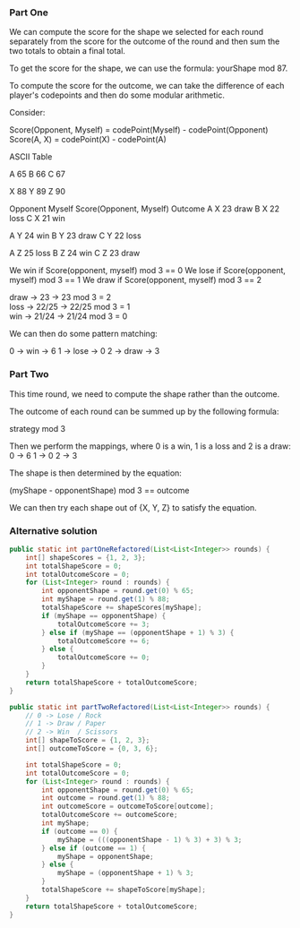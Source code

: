 ### Part One
We can compute the score for the shape we selected for each round separately from the score for the outcome of the round and then sum the two totals to obtain a final total. 

To get the score for the shape, we can use the formula:
yourShape mod 87.

To compute the score for the outcome, we can take the difference of each player's codepoints and then do some modular arithmetic. 

Consider:

Score(Opponent, Myself) = codePoint(Myself) - codePoint(Opponent)
Score(A, X) = codePoint(X) - codePoint(A) 

ASCII Table

A 65 
B 66 
C 67

X 88 
Y 89 
Z 90

Opponent Myself Score(Opponent, Myself) Outcome
A X 23  draw
B X 22  loss
C X 21	win

A Y 24	win
B Y 23 	draw
C Y 22  loss

A Z 25  loss
B Z 24	win
C Z 23  draw

We win if Score(opponent, myself) mod 3 == 0
We lose if Score(opponent, myself) mod 3 == 1
We draw if Score(opponent, myself) mod 3 == 2

draw -> 23    -> 23    mod 3 = 2  
loss -> 22/25 -> 22/25 mod 3 = 1  
win  -> 21/24 -> 21/24 mod 3 = 0  

We can then do some pattern matching:

0 -> win  -> 6
1 -> lose -> 0
2 -> draw -> 3

### Part Two 

This time round, we need to compute the shape rather than the outcome. 

The outcome of each round can be summed up by the following formula:

strategy mod 3

Then we perform the mappings, where 0 is a win, 1 is a loss and 2 is a draw:
0 -> 6
1 -> 0
2 -> 3

The shape is then determined by the equation: 

(myShape - opponentShape) mod 3 == outcome

We can then try each shape out of {X, Y, Z} to satisfy the equation. 


### Alternative solution

```java
public static int partOneRefactored(List<List<Integer>> rounds) {
    int[] shapeScores = {1, 2, 3};
    int totalShapeScore = 0;
    int totalOutcomeScore = 0;
    for (List<Integer> round : rounds) {
        int opponentShape = round.get(0) % 65;
        int myShape = round.get(1) % 88;
        totalShapeScore += shapeScores[myShape];
        if (myShape == opponentShape) {
            totalOutcomeScore += 3;
        } else if (myShape == (opponentShape + 1) % 3) {
            totalOutcomeScore += 6;
        } else {
            totalOutcomeScore += 0;
        }
    }
    return totalShapeScore + totalOutcomeScore;
}

public static int partTwoRefactored(List<List<Integer>> rounds) {
    // 0 -> Lose / Rock
    // 1 -> Draw / Paper
    // 2 -> Win  / Scissors
    int[] shapeToScore = {1, 2, 3};
    int[] outcomeToScore = {0, 3, 6};

    int totalShapeScore = 0;
    int totalOutcomeScore = 0;
    for (List<Integer> round : rounds) {
        int opponentShape = round.get(0) % 65;
        int outcome = round.get(1) % 88;
        int outcomeScore = outcomeToScore[outcome];
        totalOutcomeScore += outcomeScore;
        int myShape;
        if (outcome == 0) {
            myShape = (((opponentShape - 1) % 3) + 3) % 3;
        } else if (outcome == 1) {
            myShape = opponentShape;
        } else {
            myShape = (opponentShape + 1) % 3;
        }
        totalShapeScore += shapeToScore[myShape];
    }
    return totalShapeScore + totalOutcomeScore;
}
```